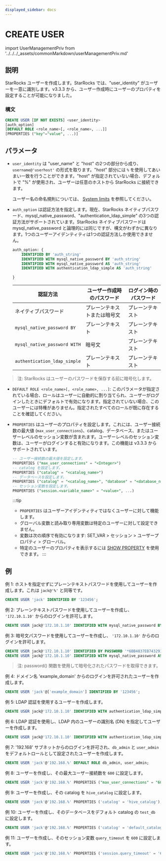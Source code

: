 ```yaml
---
displayed_sidebar: docs
---
```


# CREATE USER

import UserManagementPriv from '../../../_assets/commonMarkdown/userManagementPriv.md'

## 説明

StarRocks ユーザーを作成します。StarRocks では、"user_identity" がユーザーを一意に識別します。v3.3.3 から、ユーザー作成時にユーザーのプロパティを設定することが可能になりました。

<UserManagementPriv />

### 構文

```SQL
CREATE USER [IF NOT EXISTS] <user_identity> 
[auth_option] 
[DEFAULT ROLE <role_name>[, <role_name>, ...]]
[PROPERTIES ("key"="value", ...)]
```

## パラメータ

- `user_identity` は "user_name" と "host" の2つの部分から成り、`username@'userhost'` の形式を取ります。"host" 部分には `%` を使用してあいまい一致を行うことができます。"host" が指定されていない場合、デフォルトで "%" が使用され、ユーザーは任意のホストから StarRocks に接続できます。

  ユーザー名の命名規則については、 [System limits](../../System_limit.md) を参照してください。

- `auth_option` は認証方法を指定します。現在、StarRocks ネイティブパスワード、mysql_native_password、"authentication_ldap_simple" の3つの認証方法がサポートされています。StarRocks ネイティブパスワードは mysql_native_password と論理的には同じですが、構文がわずかに異なります。1つのユーザーアイデンティティは1つの認証方法しか使用できません。

    ```SQL
    auth_option: {
        IDENTIFIED BY 'auth_string'
        IDENTIFIED WITH mysql_native_password BY 'auth_string'
        IDENTIFIED WITH mysql_native_password AS 'auth_string'
        IDENTIFIED WITH authentication_ldap_simple AS 'auth_string'
        
    }
    ```

    | **認証方法**                  | **ユーザー作成時のパスワード** | **ログイン時のパスワード** |
    | ---------------------------- | ----------------------------- | ------------------------- |
    | ネイティブパスワード          | プレーンテキストまたは暗号文   | プレーンテキスト           |
    | `mysql_native_password BY`   | プレーンテキスト              | プレーンテキスト           |
    | `mysql_native_password WITH` | 暗号文                        | プレーンテキスト           |
    | `authentication_ldap_simple` | プレーンテキスト              | プレーンテキスト           |

> 注: StarRocks はユーザーのパスワードを保存する前に暗号化します。

- `DEFAULT ROLE <role_name>[, <role_name>, ...]`: このパラメータが指定されている場合、ロールはユーザーに自動的に割り当てられ、ユーザーがログインしたときにデフォルトで有効になります。指定されていない場合、このユーザーには特権がありません。指定されたすべてのロールが既に存在することを確認してください。

- `PROPERTIES` はユーザーのプロパティを設定します。これには、ユーザー接続数の最大値 (`max_user_connections`)、catalog、データベース、またはユーザーレベルのセッション変数が含まれます。ユーザーレベルのセッション変数は、ユーザーがログインすると有効になります。この機能は v3.3.3 からサポートされています。

  ```SQL
  -- ユーザー接続数の最大値を設定します。
  PROPERTIES ("max_user_connections" = "<Integer>")
  -- catalog を設定します。
  PROPERTIES ("catalog" = "<catalog_name>")
  -- データベースを設定します。
  PROPERTIES ("catalog" = "<catalog_name>", "database" = "<database_name>")
  -- セッション変数を設定します。
  PROPERTIES ("session.<variable_name>" = "<value>", ...)
  ```

  :::tip
  - `PROPERTIES` はユーザーアイデンティティではなくユーザーに対して機能します。
  - グローバル変数と読み取り専用変数は特定のユーザーに対して設定できません。
  - 変数は次の順序で有効になります: SET_VAR > セッション > ユーザープロパティ > グローバル。
  - 特定のユーザーのプロパティを表示するには [SHOW PROPERTY](./SHOW_PROPERTY.md) を使用できます。
  :::

## 例

例 1: ホストを指定せずにプレーンテキストパスワードを使用してユーザーを作成します。これは `jack@'%'` と同等です。

```SQL
CREATE USER 'jack' IDENTIFIED BY '123456';
```

例 2: プレーンテキストパスワードを使用してユーザーを作成し、 `'172.10.1.10'` からのログインを許可します。

```SQL
CREATE USER jack@'172.10.1.10' IDENTIFIED WITH mysql_native_password BY '123456';
```

例 3: 暗号文パスワードを使用してユーザーを作成し、 `'172.10.1.10'` からのログインを許可します。

```SQL
CREATE USER jack@'172.10.1.10' IDENTIFIED BY PASSWORD '*6BB4837EB74329105EE4568DDA7DC67ED2CA2AD9';
CREATE USER jack@'172.10.1.10' IDENTIFIED WITH mysql_native_password AS '*6BB4837EB74329105EE4568DDA7DC67ED2CA2AD9';
```

> 注: password() 関数を使用して暗号化されたパスワードを取得できます。

例 4: ドメイン名 'example_domain' からのログインを許可されたユーザーを作成します。

```SQL
CREATE USER 'jack'@['example_domain'] IDENTIFIED BY '123456';
```

例 5: LDAP 認証を使用するユーザーを作成します。

```SQL
CREATE USER jack@'172.10.1.10' IDENTIFIED WITH authentication_ldap_simple;
```

例 6: LDAP 認証を使用し、LDAP 内のユーザーの識別名 (DN) を指定してユーザーを作成します。

```SQL
CREATE USER jack@'172.10.1.10' IDENTIFIED WITH authentication_ldap_simple AS 'uid=jack,ou=company,dc=example,dc=com';
```

例 7: '192.168' サブネットからのログインを許可され、`db_admin` と `user_admin` をデフォルトロールとして設定されたユーザーを作成します。

```SQL
CREATE USER 'jack'@'192.168.%' DEFAULT ROLE db_admin, user_admin;
```

例 8: ユーザーを作成し、その最大ユーザー接続数を `600` に設定します。

```SQL
CREATE USER 'jack'@'192.168.%' PROPERTIES ("max_user_connections" = "600");
```

例 9: ユーザーを作成し、その catalog を `hive_catalog` に設定します。

```SQL
CREATE USER 'jack'@'192.168.%' PROPERTIES ('catalog' = 'hive_catalog');
```

例 10: ユーザーを作成し、そのデータベースをデフォルト catalog の `test_db` に設定します。

```SQL
CREATE USER 'jack'@'192.168.%' PROPERTIES ('catalog' = 'default_catalog', 'database' = 'test_db');
```

例 11: ユーザーを作成し、そのセッション変数 `query_timeout` を `600` に設定します。

```SQL
CREATE USER 'jack'@'192.168.%' PROPERTIES ('session.query_timeout' = '600');
```